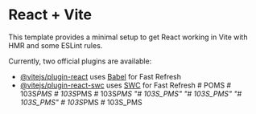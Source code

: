 # React + Vite

This template provides a minimal setup to get React working in Vite with HMR and some ESLint rules.

Currently, two official plugins are available:

- [@vitejs/plugin-react](https://github.com/vitejs/vite-plugin-react/blob/main/packages/plugin-react/README.md) uses [Babel](https://babeljs.io/) for Fast Refresh
- [@vitejs/plugin-react-swc](https://github.com/vitejs/vite-plugin-react-swc) uses [SWC](https://swc.rs/) for Fast Refresh
#   P O M S  
 #   1 0 3 S _ P M S  
 #   1 0 3 S _ P M S  
 #   1 0 3 S _ P M S  
 "# 103S_PMS" 
"# 103S_PMS" 
"# 103S_PMS" 
#   1 0 3 S _ P M S  
 #   1 0 3 S _ P M S  
 